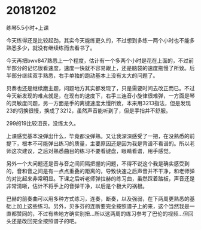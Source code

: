 # 20181202

练琴5.5小时+上课

今天练得还是比较起劲，其实今天能练更久的，不过想到多练一两个小时也不能多熟悉多少，就没有继续练而去看书了。

今天再把bwv847熟悉上一个程度，估计有一个多两个小时是花在上面的，不过前半部分的记忆很看速度，速度一快就不容易跟上，还是脑袋的速度拖慢了所致。后半部分继续双手熟悉，右手单独的跑动基本上没有太大的问题了。

贝奏也还是继续磨主题，问题地方其实都发现了，只是需要时间去改正而已。不过今天新发现的难点就是，在现有的速度下，右手三连音小旋律很难弹，一方面是琴的灵敏度问题，另一方面是手的离键速度太慢所致，本来用3213指法，但是发现23的切换很慢，换成了3212，虽然声音能听到了，但是手指并不舒服。

299的19比较沮丧，没练太久。

上课感觉基本没弹出什么，毕竟都没弹熟。又让我深深感受了一把，在没熟悉的前提下，根本不可能弹出练习的质量，主要原因还是因为我是背谱不看谱的。所以老师这次建议，之后对熟悉曲目的练习不要看键盘，眼睛看谱，用手感觉。

另外一个大问题还是音与音之间间隔把握的问题，不得不说这个我是确实感受到的，音和音之间是有一点点重叠的距离的，导致快速之后声音并不干净，和老师弹的对比起来非常明显。下课之后听老师弹拉赫的练习曲，虽然踩着踏板，声音还是非常清晰，估计不将手上的音弹干净，以后是个极大的祸根。

巴赫的前奏曲可以用多种方式练习，连奏，断奏，以及强弱，在下两周更熟悉的基础上加上这些练习。另外，贝多芬的连断要完全按照谱子上的来，这个当然我是一直都赞同的，不过有些地方确实别扭...所以这两周的练习参考了巴伦的视频...但回头还是改回完全按照谱子的吧。

